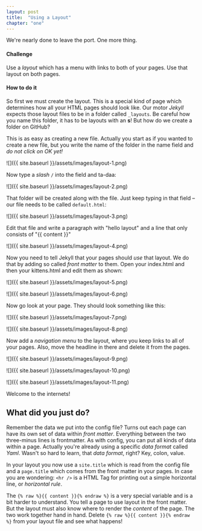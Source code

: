 ```yaml
---
layout: post
title:  "Using a Layout"
chapter: "one"
---
```


We're nearly done to leave the port. One more thing.

#### Challenge
Use a <em>layout</em> which has a menu with links to both of your pages. Use that layout on both pages.

#### How to do it

So first we must create the layout. This is a special kind of page which determines how all your HTML pages should look like. Our motor *Jekyll* expects those layout files to be in a folder called `_layouts`. Be careful how you name this folder, it has to be layouts with an **s**! But how do we create a folder on GitHub?

This is as easy as creating a new file. Actually you start as if you wanted to create a new file, but you write the name of the folder in the name field and *do not click on OK yet!*

![]({{ site.baseurl }}/assets/images/layout-1.png)

Now type a *slash* `/` into the field and ta-daa:

![]({{ site.baseurl }}/assets/images/layout-2.png)

That folder will be created along with the file. Just keep typing in that field – our file needs to be called `default.html`:

![]({{ site.baseurl }}/assets/images/layout-3.png)

Edit that file and write a paragraph with "hello layout" and a line that only consists of "{&#8203;{ content }}"

![]({{ site.baseurl }}/assets/images/layout-4.png)

Now you need to tell Jekyll that your pages should *use* that layout. We do that by adding so called *front matter* to them. Open your index.html and then your kittens.html and edit them as shown:

![]({{ site.baseurl }}/assets/images/layout-5.png)

![]({{ site.baseurl }}/assets/images/layout-6.png)

Now go look at your page. They should look something like this:

![]({{ site.baseurl }}/assets/images/layout-7.png)

![]({{ site.baseurl }}/assets/images/layout-8.png)

Now add a *navigation menu* to the layout, where you keep links to all of your pages. Also, move the headline in there and delete it from the pages.

![]({{ site.baseurl }}/assets/images/layout-9.png)

![]({{ site.baseurl }}/assets/images/layout-10.png)

![]({{ site.baseurl }}/assets/images/layout-11.png)

Welcome to the internets!

## What did you just do?

Remember the data we put into the config file? Turns out each page can have its own set of data within *front matter*. Everything between the two three-minus lines is frontmatter. As with config, you can put all kinds of data within a page. Actually you're already using a specific *data format* called *Yaml*. Wasn't so hard to learn, that *data format*, right? Key, colon, value.

In your layout you now use a `site.title` which is read from the config file and a `page.title` which comes from the front matter in your pages. In case you are wondering: `<hr />` is a HTML Tag for printing out a simple horizontal line, or *horizontal rule*. 

The `{% raw %}{{ content }}{% endraw %}` is a very special variable and is a bit harder to understand. You tell a page to use layout in the front matter. But the layout must also know where to render the *content* of the page. The two work together hand in hand. Delete `{% raw %}{{ content }}{% endraw %}` from your layout file and see what happens!


